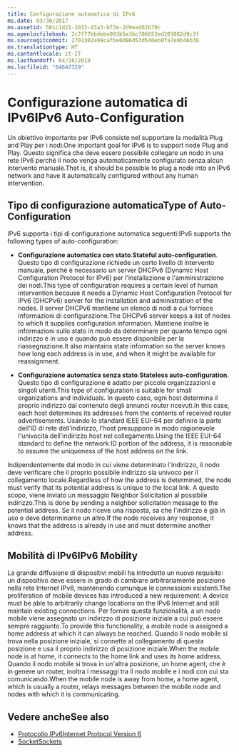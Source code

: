 ```yaml
---
title: Configurazione automatica di IPv6
ms.date: 03/30/2017
ms.assetid: 581c1d21-1013-43a3-bf3e-2d9ead62b79c
ms.openlocfilehash: 2c7f77bbdebe093b5e3bc706653ed203082d9c3f
ms.sourcegitcommit: 2701302a99cafbe0d86d53d540eb0fa7e9b46b36
ms.translationtype: HT
ms.contentlocale: it-IT
ms.lasthandoff: 04/28/2019
ms.locfileid: "64647329"
---
```

# <a name="ipv6-auto-configuration"></a><span data-ttu-id="f4059-102">Configurazione automatica di IPv6</span><span class="sxs-lookup"><span data-stu-id="f4059-102">IPv6 Auto-Configuration</span></span>
<span data-ttu-id="f4059-103">Un obiettivo importante per IPv6 consiste nel supportare la modalità Plug and Play per i nodi.</span><span class="sxs-lookup"><span data-stu-id="f4059-103">One important goal for IPv6 is to support node Plug and Play.</span></span> <span data-ttu-id="f4059-104">Questo significa che deve essere possibile collegare un nodo in una rete IPv6 perché il nodo venga automaticamente configurato senza alcun intervento manuale.</span><span class="sxs-lookup"><span data-stu-id="f4059-104">That is, it should be possible to plug a node into an IPv6 network and have it automatically configured without any human intervention.</span></span>  
  
## <a name="type-of-auto-configuration"></a><span data-ttu-id="f4059-105">Tipo di configurazione automatica</span><span class="sxs-lookup"><span data-stu-id="f4059-105">Type of Auto-Configuration</span></span>  
 <span data-ttu-id="f4059-106">IPv6 supporta i tipi di configurazione automatica seguenti:</span><span class="sxs-lookup"><span data-stu-id="f4059-106">IPv6 supports the following types of auto-configuration:</span></span>  
  
- <span data-ttu-id="f4059-107">**Configurazione automatica con stato**.</span><span class="sxs-lookup"><span data-stu-id="f4059-107">**Stateful auto-configuration**.</span></span> <span data-ttu-id="f4059-108">Questo tipo di configurazione richiede un certo livello di intervento manuale, perché è necessario un server DHCPv6 (Dynamic Host Configuration Protocol for IPv6) per l'installazione e l'amministrazione dei nodi.</span><span class="sxs-lookup"><span data-stu-id="f4059-108">This type of configuration requires a certain level of human intervention because it needs a Dynamic Host Configuration Protocol for IPv6 (DHCPv6) server for the installation and administration of the nodes.</span></span> <span data-ttu-id="f4059-109">Il server DHCPv6 mantiene un elenco di nodi a cui fornisce informazioni di configurazione.</span><span class="sxs-lookup"><span data-stu-id="f4059-109">The DHCPv6 server keeps a list of nodes to which it supplies configuration information.</span></span> <span data-ttu-id="f4059-110">Mantiene inoltre le informazioni sullo stato in modo da determinare per quanto tempo ogni indirizzo è in uso e quando può essere disponibile per la riassegnazione.</span><span class="sxs-lookup"><span data-stu-id="f4059-110">It also maintains state information so the server knows how long each address is in use, and when it might be available for reassignment.</span></span>  
  
- <span data-ttu-id="f4059-111">**Configurazione automatica senza stato**.</span><span class="sxs-lookup"><span data-stu-id="f4059-111">**Stateless auto-configuration**.</span></span> <span data-ttu-id="f4059-112">Questo tipo di configurazione è adatto per piccole organizzazioni e singoli utenti.</span><span class="sxs-lookup"><span data-stu-id="f4059-112">This type of configuration is suitable for small organizations and individuals.</span></span> <span data-ttu-id="f4059-113">In questo caso, ogni host determina il proprio indirizzo dal contenuto degli annunci router ricevuti.</span><span class="sxs-lookup"><span data-stu-id="f4059-113">In this case, each host determines its addresses from the contents of received router advertisements.</span></span> <span data-ttu-id="f4059-114">Usando lo standard IEEE EUI-64 per definire la parte dell'ID di rete dell'indirizzo, l'host presuppone in modo ragionevole l'univocità dell'indirizzo host nel collegamento.</span><span class="sxs-lookup"><span data-stu-id="f4059-114">Using the IEEE EUI-64 standard to define the network ID portion of the address, it is reasonable to assume the uniqueness of the host address on the link.</span></span>  
  
 <span data-ttu-id="f4059-115">Indipendentemente dal modo in cui viene determinato l'indirizzo, il nodo deve verificare che il proprio possibile indirizzo sia univoco per il collegamento locale.</span><span class="sxs-lookup"><span data-stu-id="f4059-115">Regardless of how the address is determined, the node must verify that its potential address is unique to the local link.</span></span> <span data-ttu-id="f4059-116">A questo scopo, viene inviato un messaggio Neighbor Solicitation al possibile indirizzo.</span><span class="sxs-lookup"><span data-stu-id="f4059-116">This is done by sending a neighbor solicitation message to the potential address.</span></span> <span data-ttu-id="f4059-117">Se il nodo riceve una risposta, sa che l'indirizzo è già in uso e deve determinarne un altro.</span><span class="sxs-lookup"><span data-stu-id="f4059-117">If the node receives any response, it knows that the address is already in use and must determine another address.</span></span>  
  
## <a name="ipv6-mobility"></a><span data-ttu-id="f4059-118">Mobilità di IPv6</span><span class="sxs-lookup"><span data-stu-id="f4059-118">IPv6 Mobility</span></span>  
 <span data-ttu-id="f4059-119">La grande diffusione di dispositivi mobili ha introdotto un nuovo requisito: un dispositivo deve essere in grado di cambiare arbitrariamente posizione nella rete Internet IPv6, mantenendo comunque le connessioni esistenti.</span><span class="sxs-lookup"><span data-stu-id="f4059-119">The proliferation of mobile devices has introduced a new requirement: A device must be able to arbitrarily change locations on the IPv6 Internet and still maintain existing connections.</span></span> <span data-ttu-id="f4059-120">Per fornire questa funzionalità, a un nodo mobile viene assegnato un indirizzo di posizione iniziale a cui può essere sempre raggiunto.</span><span class="sxs-lookup"><span data-stu-id="f4059-120">To provide this functionality, a mobile node is assigned a home address at which it can always be reached.</span></span> <span data-ttu-id="f4059-121">Quando il nodo mobile si trova nella posizione iniziale, si connette al collegamento di questa posizione e usa il proprio indirizzo di posizione iniziale.</span><span class="sxs-lookup"><span data-stu-id="f4059-121">When the mobile node is at home, it connects to the home link and uses its home address.</span></span> <span data-ttu-id="f4059-122">Quando il nodo mobile si trova in un'altra posizione, un home agent, che è in genere un router, inoltra i messaggi tra il nodo mobile e i nodi con cui sta comunicando.</span><span class="sxs-lookup"><span data-stu-id="f4059-122">When the mobile node is away from home, a home agent, which is usually a router, relays messages between the mobile node and nodes with which it is communicating.</span></span>  
  
## <a name="see-also"></a><span data-ttu-id="f4059-123">Vedere anche</span><span class="sxs-lookup"><span data-stu-id="f4059-123">See also</span></span>

- [<span data-ttu-id="f4059-124">Protocollo IPv6</span><span class="sxs-lookup"><span data-stu-id="f4059-124">Internet Protocol Version 6</span></span>](../../../docs/framework/network-programming/internet-protocol-version-6.md)
- [<span data-ttu-id="f4059-125">Socket</span><span class="sxs-lookup"><span data-stu-id="f4059-125">Sockets</span></span>](../../../docs/framework/network-programming/sockets.md)
